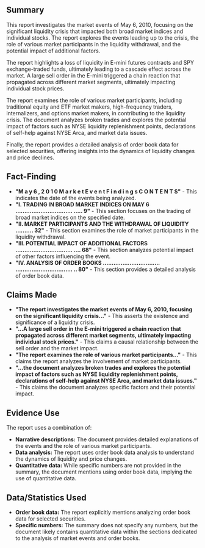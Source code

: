 ## Summary

This report investigates the market events of May 6, 2010, focusing on the significant liquidity crisis that impacted both broad market indices and individual stocks. The report explores the events leading up to the crisis, the role of various market participants in the liquidity withdrawal, and the potential impact of additional factors.

The report highlights a loss of liquidity in E-mini futures contracts and SPY exchange-traded funds, ultimately leading to a cascade effect across the market. A large sell order in the E-mini triggered a chain reaction that propagated across different market segments, ultimately impacting individual stock prices.

The report examines the role of various market participants, including traditional equity and ETF market makers, high-frequency traders, internalizers, and options market makers, in contributing to the liquidity crisis. The document analyzes broken trades and explores the potential impact of factors such as NYSE liquidity replenishment points, declarations of self-help against NYSE Arca, and market data issues.

Finally, the report provides a detailed analysis of order book data for selected securities, offering insights into the dynamics of liquidity changes and price declines.

## Fact-Finding

* **"M a y  6 ,  2 0 1 0  M a r k e t  E v e n t  F i n d i n g s  C O N T E N T S"** - This indicates the date of the events being analyzed.
* **"I. TRADING IN  BROAD MARKET INDICES ON MAY 6  ................................ ..... 9"** - This section focuses on the trading of broad market indices on the specified date.
* **"II. MARKET PARTICIPANTS AND THE WITHDRAWAL OF LIQUIDITY  ..........  32"** - This section examines the role of market participants in the liquidity withdrawal.
* **"III. POTENTIAL IMPACT OF ADDITIONAL FACTORS  ................................ .... 68"** - This section analyzes potential impact of other factors influencing the event.
* **"IV. ANALYSIS OF ORDER BOOKS  ................................ ................................ .. 80"** - This section provides a detailed analysis of order book data.

## Claims Made

* **"The report investigates the market events of May 6, 2010, focusing on the significant liquidity crisis..."** - This asserts the existence and significance of a liquidity crisis.
* **"...A large sell order in the E-mini triggered a chain reaction that propagated across different market segments, ultimately impacting individual stock prices."** - This claims a causal relationship between the sell order and the market impact.
* **"The report examines the role of various market participants..."** - This claims the report analyzes the involvement of market participants.
* **"...the document analyzes broken trades and explores the potential impact of factors such as NYSE liquidity replenishment points, declarations of self-help against NYSE Arca, and market data issues."** - This claims the document analyzes specific factors and their potential impact.

## Evidence Use

The report uses a combination of:

* **Narrative descriptions:** The document provides detailed explanations of the events and the role of various market participants.
* **Data analysis:**  The report uses order book data analysis to understand the dynamics of liquidity and price changes.
* **Quantitative data:** While specific numbers are not provided in the summary, the document mentions using order book data, implying the use of quantitative data.

## Data/Statistics Used

* **Order book data:** The report explicitly mentions analyzing order book data for selected securities. 
* **Specific numbers:** The summary does not specify any numbers, but the document likely contains quantitative data within the sections dedicated to the analysis of market events and order books. 
